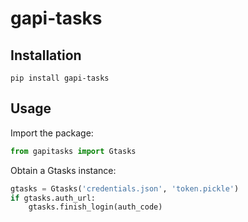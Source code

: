 # gapi-tasks

## Installation

`pip install gapi-tasks`

## Usage
Import the package: 
```python
from gapitasks import Gtasks
```

Obtain a Gtasks instance:
```python
gtasks = Gtasks('credentials.json', 'token.pickle')
if gtasks.auth_url:
    gtasks.finish_login(auth_code)

```

